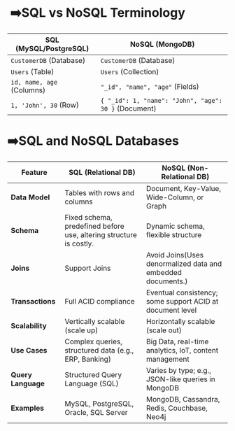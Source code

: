 # ️ ️➡️SQL vs NoSQL Terminology
| SQL (MySQL/PostgreSQL)     | NoSQL (MongoDB)                                |
|----------------------------|-------------------------------------------------|
| `CustomerDB` (Database)    | `CustomerDB` (Database)                         |
| `Users` (Table)            | `Users` (Collection)                            |
| `id, name, age` (Columns)  | `"_id", "name", "age"` (Fields)                 |
| `1, 'John', 30` (Row)      | `{ "_id": 1, "name": "John", "age": 30 }` (Document) |




# ➡️SQL and NoSQL Databases

| **Feature**        | **SQL (Relational DB)**                                           | **NoSQL (Non-Relational DB)**                               |
|--------------------|-------------------------------------------------------------------|-------------------------------------------------------------|
| **Data Model**     | Tables with rows and columns                                      | Document, Key-Value, Wide-Column, or Graph                  |
| **Schema**         | Fixed schema, predefined before use, altering structure is costly. | Dynamic schema, flexible structure                          |
| **Joins**          | Support Joins                                                     | Avoid Joins(Uses denormalized data and embedded documents.) |
| **Transactions**   | Full ACID compliance                                              | Eventual consistency; some support ACID at document level   |
| **Scalability**    | Vertically scalable (scale up)                                    | Horizontally scalable (scale out)                           |
| **Use Cases**      | Complex queries, structured data (e.g., ERP, Banking)             | Big Data, real-time analytics, IoT, content management      |
| **Query Language** | Structured Query Language (SQL)                                   | Varies by type; e.g., JSON-like queries in MongoDB          |
| **Examples**       | MySQL, PostgreSQL, Oracle, SQL Server                             | MongoDB, Cassandra, Redis, Couchbase, Neo4j                 |





